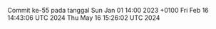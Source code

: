 Commit ke-55 pada tanggal Sun Jan 01 14:00 2023 +0100
Fri Feb 16 14:43:06 UTC 2024
Thu May 16 15:26:02 UTC 2024
